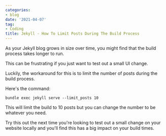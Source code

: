 ```yaml
---
categories:
- blog
date: '2021-04-07'
tag:
- Coding
title: Jekyll - How To Limit Posts During The Build Process
---
```


As your Jekyll blog grows in size over time, you might find that the build process takes longer to run.

This can be frustrating if you just want to test out a small UI change.

Luckily, the workaround for this is to limit the number of posts during the build process.

Here's the command:

```
bundle exec jekyll serve --limit_posts 10
```

This will limit the build to 10 posts but you can change the number to be whatever you need.

Try this out the next time you're looking to test out a small change on your website locally and you'll find this has a big impact on your build times.